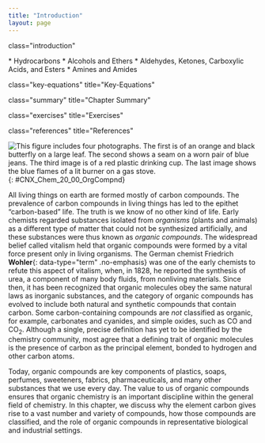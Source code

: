 ```yaml
---
title: "Introduction"
layout: page
---
```



<cnx-pi data-type="cnx.flag.introduction"> class="introduction" </cnx-pi>

<div data-type="abstract" markdown="1">
* Hydrocarbons
* Alcohols and Ethers
* Aldehydes, Ketones, Carboxylic Acids, and Esters
* Amines and Amides

</div>

<cnx-pi data-type="cnx.eoc">class="key-equations" title="Key-Equations"</cnx-pi>

<cnx-pi data-type="cnx.eoc">class="summary" title="Chapter Summary"</cnx-pi>

<cnx-pi data-type="cnx.eoc">class="exercises" title="Exercises"</cnx-pi>

<cnx-pi data-type="cnx.eoc">class="references" title="References"</cnx-pi>

 ![This figure includes four photographs. The first is of an orange and black butterfly on a large leaf. The second shows a seam on a worn pair of blue jeans. The third image is of a red plastic drinking cup. The last image shows the blue flames of a lit burner on a gas stove.](../resources/CNX_Chem_20_00_OrgCompnd.jpg "All organic compounds contain carbon and most are formed by living things, although they are also formed by geological and artificial processes. (credit left: modification of work by Jon Sullivan; credit left middle: modification of work by Deb Tremper; credit right middle: modification of work by &#x201C;annszyp&#x201D;/Wikimedia Commons; credit right: modification of work by George Shuklin)"){: #CNX_Chem_20_00_OrgCompnd}

All living things on earth are formed mostly of carbon compounds. The prevalence of carbon compounds in living things has led to the epithet “carbon-based” life. The truth is we know of no other kind of life. Early chemists regarded substances isolated from *organisms* (plants and animals) as a different type of matter that could not be synthesized artificially, and these substances were thus known as *organic compounds*. The widespread belief called vitalism held that organic compounds were formed by a vital force present only in living organisms. The German chemist Friedrich **Wohler**{: data-type="term" .no-emphasis} was one of the early chemists to refute this aspect of vitalism, when, in 1828, he reported the synthesis of urea, a component of many body fluids, from nonliving materials. Since then, it has been recognized that organic molecules obey the same natural laws as inorganic substances, and the category of organic compounds has evolved to include both natural and synthetic compounds that contain carbon. Some carbon-containing compounds are *not* classified as organic, for example, carbonates and cyanides, and simple oxides, such as CO and CO<sub>2</sub>. Although a single, precise definition has yet to be identified by the chemistry community, most agree that a defining trait of organic molecules is the presence of carbon as the principal element, bonded to hydrogen and other carbon atoms.

Today, organic compounds are key components of plastics, soaps, perfumes, sweeteners, fabrics, pharmaceuticals, and many other substances that we use every day. The value to us of organic compounds ensures that organic chemistry is an important discipline within the general field of chemistry. In this chapter, we discuss why the element carbon gives rise to a vast number and variety of compounds, how those compounds are classified, and the role of organic compounds in representative biological and industrial settings.

